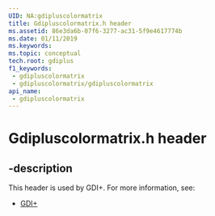 ```yaml
---
UID: NA:gdipluscolormatrix
title: Gdipluscolormatrix.h header
ms.assetid: 86e3da6b-07f6-3277-ac31-5f9e4617774b
ms.date: 01/11/2019
ms.keywords: 
ms.topic: conceptual
tech.root: gdiplus
f1_keywords:
 - gdipluscolormatrix
 - gdipluscolormatrix/gdipluscolormatrix
api_name:
 - gdipluscolormatrix
---
```


# Gdipluscolormatrix.h header


## -description

This header is used by GDI+. For more information, see:

- [GDI+](../_gdiplus/index.md)

